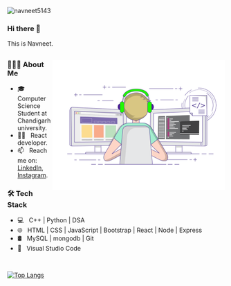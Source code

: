 <p align="left"> <img src="https://komarev.com/ghpvc/?username=navneet5143&label=Profile%20views&color=0e75b6&style=flat" alt="navneet5143" /> </p>

### Hi there 👋
This is Navneet.


<h2></h2>
<img align="right" alt="GIF" src="https://raw.githubusercontent.com/devSouvik/devSouvik/master/gif3.gif" width="400"/>

<h3> 👨🏻‍💻 About Me </h3>

- 🎓 &nbsp; Computer Science Student at Chandigarh university.
- 👨‍💻 &nbsp; React developer.
- 📫 &nbsp; Reach me on: [LinkedIn](https://www.linkedin.com/in/navneetkumar112/), [Instagram](https://www.instagram.com/navneet1n/).

<h3>🛠 Tech Stack</h3>

- 💻 &nbsp; C++ | Python | DSA 
- 🌐 &nbsp; HTML | CSS | JavaScript | Bootstrap | React | Node | Express
- 🛢 &nbsp; MySQL | mongodb | Git
- 🔧 &nbsp; Visual Studio Code
</br>

[![Top Langs](https://github-readme-stats.vercel.app/api/top-langs/?username=navneet5143&layout=compact&text_color=daf7dc&bg_color=151515)](https://github.com/navneet5143/github-readme-stats)
